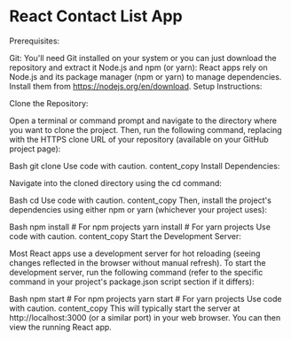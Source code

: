 # React Contact List App

Prerequisites:

Git: You'll need Git installed on your system or you can just download the repository and extract it
Node.js and npm (or yarn): React apps rely on Node.js and its package manager (npm or yarn) to manage dependencies. Install them from https://nodejs.org/en/download.
Setup Instructions:

Clone the Repository:

Open a terminal or command prompt and navigate to the directory where you want to clone the project. Then, run the following command, replacing <URL> with the HTTPS clone URL of your repository (available on your GitHub project page):

Bash
git clone <URL>
Use code with caution.
content_copy
Install Dependencies:

Navigate into the cloned directory using the cd command:

Bash
cd <repository-name>
Use code with caution.
content_copy
Then, install the project's dependencies using either npm or yarn (whichever your project uses):

Bash
npm install  # For npm projects
yarn install  # For yarn projects
Use code with caution.
content_copy
Start the Development Server:

Most React apps use a development server for hot reloading (seeing changes reflected in the browser without manual refresh). To start the development server, run the following command (refer to the specific command in your project's package.json script section if it differs):

Bash
npm start  # For npm projects
yarn start  # For yarn projects
Use code with caution.
content_copy
This will typically start the server at http://localhost:3000 (or a similar port) in your web browser. You can then view the running React app.
